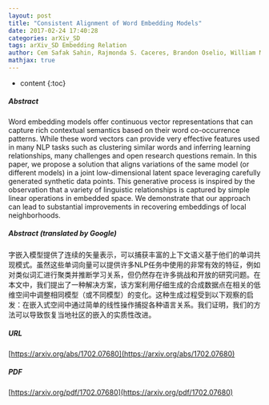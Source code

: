 ```yaml
---
layout: post
title: "Consistent Alignment of Word Embedding Models"
date: 2017-02-24 17:40:28
categories: arXiv_SD
tags: arXiv_SD Embedding Relation
author: Cem Safak Sahin, Rajmonda S. Caceres, Brandon Oselio, William M. Campbell
mathjax: true
---
```


* content
{:toc}

##### Abstract
Word embedding models offer continuous vector representations that can capture rich contextual semantics based on their word co-occurrence patterns. While these word vectors can provide very effective features used in many NLP tasks such as clustering similar words and inferring learning relationships, many challenges and open research questions remain. In this paper, we propose a solution that aligns variations of the same model (or different models) in a joint low-dimensional latent space leveraging carefully generated synthetic data points. This generative process is inspired by the observation that a variety of linguistic relationships is captured by simple linear operations in embedded space. We demonstrate that our approach can lead to substantial improvements in recovering embeddings of local neighborhoods.

##### Abstract (translated by Google)
字嵌入模型提供了连续的矢量表示，可以捕获丰富的上下文语义基于他们的单词共现模式。虽然这些单词向量可以提供许多NLP任务中使用的非常有效的特征，例如对类似词汇进行聚类并推断学习关系，但仍然存在许多挑战和开放的研究问题。在本文中，我们提出了一种解决方案，该方案利用仔细生成的合成数据点在相关的低维空间中调整相同模型（或不同模型）的变化。这种生成过程受到以下观察的启发：在嵌入式空间中通过简单的线性操作捕捉各种语言关系。我们证明，我们的方法可以导致恢复当地社区的嵌入的实质性改进。

##### URL
[https://arxiv.org/abs/1702.07680](https://arxiv.org/abs/1702.07680)

##### PDF
[https://arxiv.org/pdf/1702.07680](https://arxiv.org/pdf/1702.07680)


